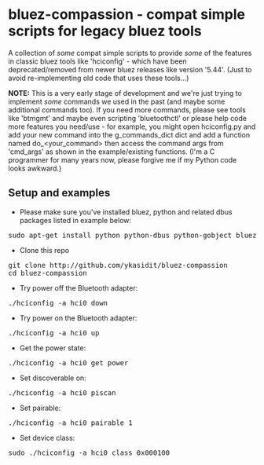 bluez-compassion - compat simple scripts for legacy bluez tools
===============================================================

A collection of *some* compat simple scripts to provide *some* of the features in classic bluez tools like 'hciconfig' - which have been deprecated/removed from newer bluez releases like version '5.44'. (Just to avoid re-implementing old code that uses these tools...)

**NOTE:** This is a very early stage of development and we're just trying to implement *some* commands we used in the past (and maybe some additional commands too). If you need more commands, please see tools like 'btmgmt' and maybe even scripting 'bluetoothctl' or please help code more features you need/use - for example, you might open hciconfig.py and add your new command into the g_commands_dict dict and add a function named do_<your_command> then access the command args from 'cmd_args' as shown in the example/existing functions. (I'm a C programmer for many years now, please forgive me if my Python code looks awkward.)


Setup and examples
------------------

- Please make sure you've installed bluez, python and related dbus packages listed in example below:
<pre>sudo apt-get install python python-dbus python-gobject bluez</pre>

- Clone this repo
<pre>
git clone http://github.com/ykasidit/bluez-compassion
cd bluez-compassion
</pre>

- Try power off the Bluetooth adapter:
<pre>./hciconfig -a hci0 down</pre>

- Try power on the Bluetooth adapter:
<pre>./hciconfig -a hci0 up</pre>

- Get the power state:
<pre>./hciconfig -a hci0 get_power</pre>

- Set discoverable on:
<pre>./hciconfig -a hci0 piscan</pre>

- Set pairable:
<pre>./hciconfig -a hci0 pairable 1</pre>

- Set device class:
<pre>sudo ./hciconfig -a hci0 class 0x000100</pre>









